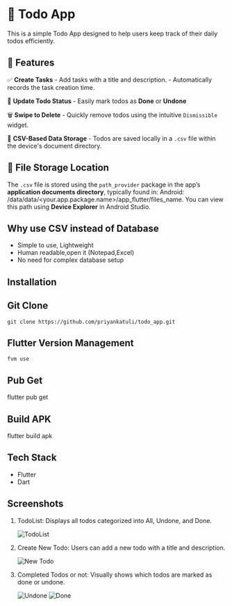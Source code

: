 # 📝 Todo App

This is a simple Todo App designed to help users keep track of their daily todos efficiently.

## 🚀 Features

 ✅ **Create Tasks**
      - Add tasks with a title and description.
      - Automatically records the task creation time.

 🔁 **Update Todo Status**
      - Easily mark todos as **Done** or **Undone**

 🗑️ **Swipe to Delete**
      - Quickly remove todos using the intuitive `Dismissible` widget.

 💾 **CSV-Based Data Storage**
     - Todos are saved locally in a `.csv` file within the device's document directory.

## 📂 File Storage Location

   The `.csv` file is stored using the `path_provider` package in the app’s **application documents directory**, typically found in:
   Android: /data/data/<your.app.package.name>/app_flutter/files_name. You can view this path using **Device Explorer** in Android Studio.

## Why use CSV instead of Database
   - Simple to use, Lightweight
   - Human readable,open it (Notepad,Excel)
   - No need for complex database setup

## Installation
   
## Git Clone
    git clone https://github.com/priyankatuli/todo_app.git

## Flutter Version Management
    fvm use
    
## Pub Get
   flutter pub get
   
## Build APK
   flutter build apk

## Tech Stack
- Flutter
- Dart

## Screenshots

1. TodoList: 
Displays all todos categorized into All, Undone, and Done.

   ![TodoList](assets/images/todolist.png)
   
3. Create New Todo: Users can add a new todo with a title and description.

   ![New Todo](assets/images/new_todo.png)
   
5. Completed Todos or not: Visually shows which todos are marked as done or undone.

   ![Undone](assets/images/undone.png)             ![Done](assets/images/done.png)

